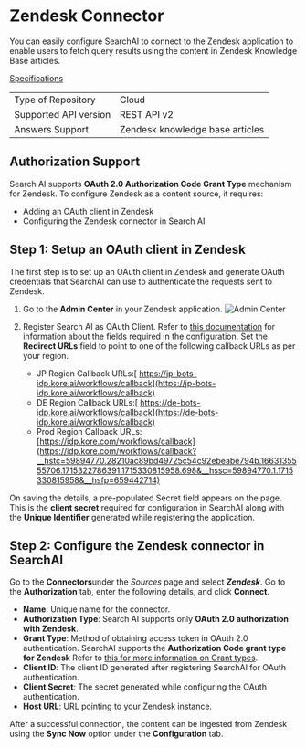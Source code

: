 # Zendesk Connector

You can easily configure SearchAI to connect to the Zendesk application to enable users to fetch query results using the content in Zendesk Knowledge Base articles. 

<span style="text-decoration:underline;">Specifications</span>


<table>
  <tr>
   <td>Type of Repository 
   </td>
   <td>Cloud
   </td>
  </tr>
  <tr>
   <td>Supported API version
   </td>
   <td>REST API v2
   </td>
  </tr>
  <tr>
   <td>Answers Support
   </td>
   <td>Zendesk knowledge base articles
   </td>
  </tr>
</table>

## Authorization Support 

Search AI supports **OAuth 2.0 Authorization Code Grant Type** mechanism for Zendesk. To configure Zendesk as a content source, it requires:

* Adding an OAuth client in Zendesk
* Configuring the Zendesk connector in Search AI

## Step 1: Setup an OAuth client in Zendesk
The first step is to set up an OAuth client in Zendesk and generate OAuth credentials that SearchAI can use to authenticate the requests sent to Zendesk.  

1. Go to the **Admin Center** in your Zendesk application.
![Admin Center](../images/zendesk/admin-center.png "Admin Center")

2. Register Search AI as OAuth Client. Refer to [this documentation](https://support.zendesk.com/hc/en-us/articles/4408845965210-Using-OAuth-authentication-with-your-application#topic_s21_lfs_qk) for information about the fields required in the configuration.  Set the **Redirect URLs** field to point to one of the following callback URLs as per your region.

    * JP Region Callback URLs:[ https://jp-bots-idp.kore.ai/workflows/callback](https://jp-bots-idp.kore.ai/workflows/callback)
    * DE Region Callback URLs:[ https://de-bots-idp.kore.ai/workflows/callback](https://de-bots-idp.kore.ai/workflows/callback)
    * Prod Region Callback URLs: [https://idp.kore.com/workflows/callback](https://idp.kore.com/workflows/callback?__hstc=59894770.28210ac89bd49725c54c92ebeabe794b.1663135555706.1715322786391.1715330815958.698&__hssc=59894770.1.1715330815958&__hsfp=659442714)

On saving the details, a pre-populated Secret field appears on the page. This is the **client secret** required for configuration in SearchAI along with the **Unique Identifier** generated while registering the application.


## Step 2: Configure the Zendesk connector in SearchAI

Go to the **Connectors**under the _Sources_ page and select **_Zendesk_**. Go to the **Authorization** tab, enter the following details, and click **Connect**.

* **Name**: Unique name for the connector.
* **Authorization Type**: Search AI supports only **OAuth 2.0 authorization with Zendesk**.
* **Grant Type**: Method of obtaining access token in OAuth 2.0 authentication. SearchAI supports the **Authorization Code grant type for Zendesk**  Refer to [this for more information on Grant types](../connector.md).
* **Client ID**: The client ID generated after registering SearchAI for OAuth authentication.  
* **Client Secret**: The secret generated while configuring the OAuth authentication.
* **Host URL**: URL pointing to your Zendesk instance.

After a successful connection, the content can be ingested from Zendesk using the **Sync Now** option under the **Configuration** tab.
